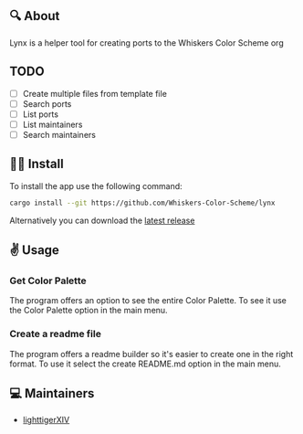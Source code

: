 ## 🔍 About

Lynx is a helper tool for creating ports to the Whiskers Color Scheme org

## TODO
- [ ] Create multiple files from template file
- [ ] Search ports
- [ ] List ports
- [ ] List maintainers
- [ ] Search maintainers

## 👷‍♂️ Install
To install the app use the following command:
```bash
cargo install --git https://github.com/Whiskers-Color-Scheme/lynx
```

Alternatively you can download the [latest release](https://github.com/Whiskers-Color-Scheme/lynx/releases)

## ✌️ Usage

### Get Color Palette
The program offers an option to see the entire Color Palette.
To see it use the Color Palette option in the main menu.

### Create a readme file
The program offers a readme builder so it's easier to create one in the right format.
To use it select the create README.md option in the main menu.

## 💻 Maintainers

- [lighttigerXIV](https://github.com/lighttigerxiv)

